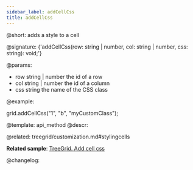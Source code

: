 ```yaml
---
sidebar_label: addCellCss
title: addCellCss
---          
```


@short: adds a style to a cell

@signature: {'addCellCss(row: string | number, col: string | number, css: string): void;'}

@params:
- row 		string | number 		the id of a row
- col 		string | number 		the id of a column
- css 		string 				the name of the CSS class

@example:
<style>
    .myCustomClass{
        background:greenyellow;
    }
</style>
 
grid.addCellCss("1", "b", "myCustomClass");


@template: api_method
@descr:


@related: treegrid/customization.md#stylingcells

**Related sample**: [TreeGrid. Add cell css](https://snippet.dhtmlx.com/smjecfzp)

@changelog:


